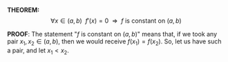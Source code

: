 **THEOREM:** $$\forall x\in(a,b)~~f'(x)=0~~\Rightarrow~~f\text{ is constant on }(a,b)$$

**PROOF**: The statement "$f$ is constant on $(a,b)$" means that, if we took any pair $x_1,x_2\in(a,b)$, then we would receive $f(x_1)=f(x_2)$. So, let us have such a pair, and let $x_1<x_2$.